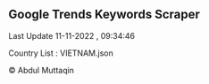 

## Google Trends Keywords Scraper 
 
Last Update 11-11-2022 , 09:34:46

Country List :
VIETNAM.json



© Abdul Muttaqin 
